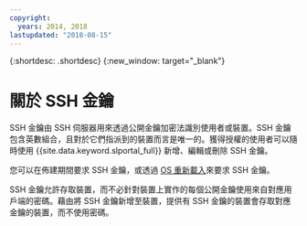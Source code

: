 ```yaml
---
copyright:
  years: 2014, 2018
lastupdated: "2018-08-15"
---
```


{:shortdesc: .shortdesc}
{:new_window: target="_blank"}

# 關於 SSH 金鑰

SSH 金鑰由 SSH 伺服器用來透過公開金鑰加密法識別使用者或裝置。SSH 金鑰包含英數組合，且對於它們指派到的裝置而言是唯一的。獲得授權的使用者可以隨時使用 {{site.data.keyword.slportal_full}} 新增、編輯或刪除 SSH 金鑰。

您可以在佈建期間要求 SSH 金鑰，或透過 [OS 重新載入](../software/vsi_reload_os.html)來要求 SSH 金鑰。


SSH 金鑰允許存取裝置，而不必針對裝置上實作的每個公開金鑰使用來自對應用戶端的密碼。藉由將 SSH 金鑰新增至裝置，提供有 SSH 金鑰的裝置會存取對應金鑰的裝置，而不使用密碼。

